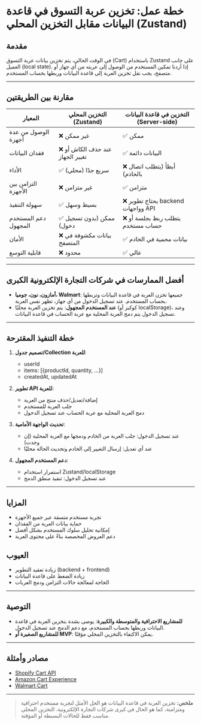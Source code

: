 # خطة عمل: تخزين عربة التسوق في قاعدة البيانات مقابل التخزين المحلي (Zustand)

## مقدمة

في الوقت الحالي، يتم تخزين بيانات عربة التسوق (Cart) باستخدام Zustand على جانب العميل (local state). إذا أردنا تمكين المستخدم من الوصول إلى عربته من أي جهاز أو متصفح، يجب نقل تخزين العربة إلى قاعدة البيانات وربطها بحساب المستخدم.

---

## مقارنة بين الطريقتين

| المعيار                | التخزين المحلي (Zustand)         | التخزين في قاعدة البيانات (Server-side) |
|------------------------|-----------------------------------|-----------------------------------------|
| الوصول من عدة أجهزة    | ❌ غير ممكن                        | ✅ ممكن                                 |
| فقدان البيانات         | ❌ عند حذف الكاش أو تغيير الجهاز    | ✅ البيانات دائمة                        |
| الأداء                 | ✅ سريع جدًا (محلي)                | ❌ أبطأ (يتطلب اتصال بالخادم)            |
| التزامن بين الأجهزة    | ❌ غير متزامن                       | ✅ متزامن                                |
| سهولة التنفيذ          | ✅ بسيط وسهل                        | ❌ يحتاج تطوير backend وواجهات API       |
| دعم المستخدم المجهول   | ✅ ممكن (بدون تسجيل دخول)           | ❌ يتطلب ربط بجلسة أو حساب مستخدم        |
| الأمان                 | ❌ بيانات مكشوفة في المتصفح         | ✅ بيانات محمية في الخادم                |
| قابلية التوسع          | ❌ محدود                            | ✅ عالي                                  |

---

## أفضل الممارسات في شركات التجارة الإلكترونية الكبرى

- **أمازون، نون، جوميا، Walmart**: جميعها تخزن العربة في قاعدة البيانات وتربطها بحساب المستخدم. عند تسجيل الدخول من أي جهاز، تظهر نفس العربة.
- **عند المستخدم المجهول**: يتم تخزين العربة محليًا (كوكيز أو localStorage)، وعند تسجيل الدخول يتم دمج العربة المحلية مع عربة الحساب في قاعدة البيانات.

---

## خطة التنفيذ المقترحة

1. **تصميم جدول/Collection للعربة**:
   - userId
   - items: [{productId, quantity, ...}]
   - createdAt, updatedAt

2. **تطوير API للعربة**:
   - إضافة/تعديل/حذف منتج من العربة
   - جلب العربة للمستخدم
   - دمج العربة المحلية مع عربة الحساب عند تسجيل الدخول

3. **تحديث الواجهة الأمامية**:
   - عند تسجيل الدخول: جلب العربة من الخادم ودمجها مع العربة المحلية (إن وجدت)
   - عند أي تعديل: إرسال التغيير إلى الخادم وتحديث الحالة محليًا

4. **دعم المستخدم المجهول**:
   - استمرار استخدام Zustand/localStorage
   - عند تسجيل الدخول: تنفيذ منطق الدمج

---

## المزايا
- تجربة مستخدم متسقة عبر جميع الأجهزة
- حماية بيانات العربة من الفقدان
- إمكانية تحليل سلوك المستخدم بشكل أفضل
- دعم العروض المخصصة بناءً على محتوى العربة

## العيوب
- زيادة تعقيد التطوير (backend + frontend)
- زيادة الضغط على قاعدة البيانات
- الحاجة لمعالجة حالات التزامن ودمج العربات

---

## التوصية

- **للمشاريع الاحترافية والمتوسطة والكبيرة**: يوصى بشدة بتخزين العربة في قاعدة البيانات وربطها بحساب المستخدم، مع دعم الدمج عند تسجيل الدخول.
- **للمشاريع الصغيرة أو MVP**: يمكن الاكتفاء بالتخزين المحلي مؤقتًا.

---

## مصادر وأمثلة
- [Shopify Cart API](https://shopify.dev/docs/api/ajax/reference/cart)
- [Amazon Cart Experience](https://www.amazon.com/gp/help/customer/display.html?nodeId=G2F4Z6KXQ2YJ4Y6V)
- [Walmart Cart](https://www.walmart.com/account/cart)

---

> **ملخص:** تخزين العربة في قاعدة البيانات هو الحل الأمثل لتجربة مستخدم احترافية ومتزامنة، كما هو الحال في كبرى شركات التجارة الإلكترونية. التخزين المحلي مناسب فقط للحالات البسيطة أو المؤقتة.
